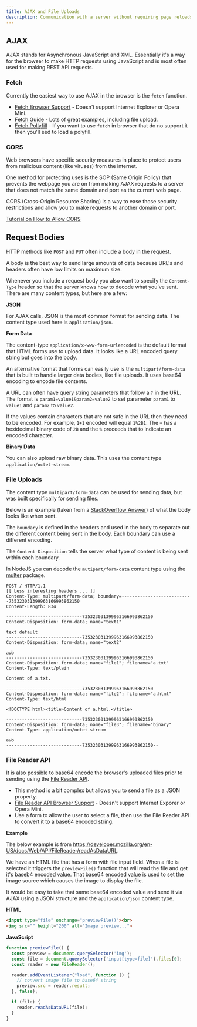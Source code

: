 ```yaml
---
title: AJAX and File Uploads
description: Communication with a server without requiring page reloads.
---
```


## AJAX

AJAX stands for Asynchronous JavaScript and XML. Essentially it's a way for the browser to make HTTP requests using JavaScript and is most often used for making REST API requests.

### Fetch

Currently the easiest way to use AJAX in the browser is the `fetch` function.

- [Fetch Browser Support](https://caniuse.com/fetch) - Doesn't support Internet Explorer or Opera Mini.
- [Fetch Guide](https://developer.mozilla.org/en-US/docs/Web/API/Fetch_API/Using_Fetch) - Lots of great examples, including file upload.
- [Fetch Pollyfill](https://github.com/github/fetch) - If you want to use `fetch` in browser that do no support it then you'll eed to load a polyfill.

### CORS

Web browsers have specific security measures in place to protect users from malicious content (like viruses) from the internet.

One method for protecting uses is the SOP (Same Origin Policy) that prevents the webpage you are on from making AJAX requests to a server that does not match the same domain and port as the current web page.

CORS (Cross-Origin Resource Sharing) is a way to ease those security restrictions and allow you to make requests to another domain or port.

[Tutorial on How to Allow CORS](https://medium.com/javascript-in-plain-english/https-medium-com-shreyaaatiwari-handling-cors-cross-origin-resource-sharing-in-web-apps-166f670f508a)

## Request Bodies

HTTP methods like `POST` and `PUT` often include a body in the request.

A body is the best way to send large amounts of data because URL's and headers often have low limits on maximum size.

Whenever you include a request body you also want to specify the `Content-Type` header so that the server knows how to decode what you've sent. There are many content types, but here are a few:

**JSON**

For AJAX calls, JSON is the most common format for sending data. The content type used here is `application/json`.

**Form Data**

The content-type `application/x-www-form-urlencoded` is the default format that HTML forms use to upload data. It looks like a URL encoded query string but goes into the body.

An alternative format that forms can easily use is the `multipart/form-data` that is built to handle larger data bodies, like file uploads. It uses base64 encoding to encode file contents.

<question-answer q="What is a URL encoded query string?">

A URL can often have query string parameters that follow a `?` in the URL. The format is `param1=value1&param2=value2` to set parameter `param1` to `value1` and `param2` to `value2`. 

If the values contain characters that are not safe in the URL then they need to be encoded. For example, `1+1` encoded will equal `1%2B1`. The `+` has a hexidecimal binary code of `2B` and the `%` preceeds that to indicate an encoded character.

</question-answer>

**Binary Data**

You can also upload raw binary data. This uses the content type `application/octet-stream`. 

### File Uploads

The content type `multipart/form-data` can be used for sending data, but was built specifically for sending files.

Below is an example (taken from a [StackOverflow Answer](https://stackoverflow.com/questions/4526273/what-does-enctype-multipart-form-data-mean/28380690#28380690)) of what the body looks like when sent.

The `boundary` is defined in the headers and used in the body to separate out the different content being sent in the body. Each boundary can use a different encoding.

The `Content-Disposition` tells the server what type of content is being sent within each boundary.

In NodeJS you can decode the `mutipart/form-data` content type using the [multer](https://www.npmjs.com/package/multer) package.

```
POST / HTTP/1.1
[[ Less interesting headers ... ]]
Content-Type: multipart/form-data; boundary=---------------------------735323031399963166993862150
Content-Length: 834

-----------------------------735323031399963166993862150
Content-Disposition: form-data; name="text1"

text default
-----------------------------735323031399963166993862150
Content-Disposition: form-data; name="text2"

aωb
-----------------------------735323031399963166993862150
Content-Disposition: form-data; name="file1"; filename="a.txt"
Content-Type: text/plain

Content of a.txt.

-----------------------------735323031399963166993862150
Content-Disposition: form-data; name="file2"; filename="a.html"
Content-Type: text/html

<!DOCTYPE html><title>Content of a.html.</title>

-----------------------------735323031399963166993862150
Content-Disposition: form-data; name="file3"; filename="binary"
Content-Type: application/octet-stream

aωb
-----------------------------735323031399963166993862150--
```

### File Reader API

It is also possible to base64 encode the browser's uploaded files prior to sending using the [File Reader API](https://developer.mozilla.org/en-US/docs/Web/API/FileReader).

- This method is a bit complex but allows you to send a file as a JSON property.
- [File Reader API Browser Support](https://caniuse.com/filereader) - Doesn't support Internet Exporer or Opera Mini.
- Use a form to allow the user to select a file, then use the File Reader API to convert it to a base64 encoded string.

**Example**

The below example is from https://developer.mozilla.org/en-US/docs/Web/API/FileReader/readAsDataURL.

We have an HTML file that has a form with file input field. When a file is selected it triggers the `previewFile()` function that will read the file and get it's baseb4 encoded value. That base64 encoded value is used to set the image source which causes the image to display the file.

It would be easy to take that same base64 encoded value and send it via AJAX using a JSON structure and the `application/json` content type.

**HTML**

```html
<input type="file" onchange="previewFile()"><br>
<img src="" height="200" alt="Image preview...">
```

**JavaScript**

```js
function previewFile() {
  const preview = document.querySelector('img');
  const file = document.querySelector('input[type=file]').files[0];
  const reader = new FileReader();

  reader.addEventListener("load", function () {
    // convert image file to base64 string
    preview.src = reader.result;
  }, false);

  if (file) {
    reader.readAsDataURL(file);
  }
}
```